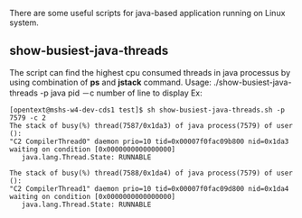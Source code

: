 There are some useful scripts for java-based application running on Linux system.

## show-busiest-java-threads
The script can find the highest cpu consumed threads in java processus by using combination of **ps** and **jstack** command.
Usage:
./show-busiest-java-threads -p java pid －c number of line to display
Ex:
```
[opentext@mshs-w4-dev-cds1 test]$ sh show-busiest-java-threads.sh -p 7579 -c 2
The stack of busy(%) thread(7587/0x1da3) of java process(7579) of user ():
"C2 CompilerThread0" daemon prio=10 tid=0x00007f0fac09b800 nid=0x1da3 waiting on condition [0x0000000000000000]
   java.lang.Thread.State: RUNNABLE

The stack of busy(%) thread(7588/0x1da4) of java process(7579) of user ():
"C2 CompilerThread1" daemon prio=10 tid=0x00007f0fac09d800 nid=0x1da4 waiting on condition [0x0000000000000000]
   java.lang.Thread.State: RUNNABLE
```
